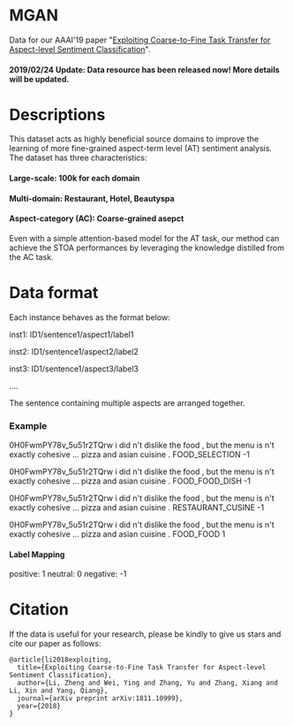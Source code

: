 # MGAN

Data for our AAAI'19 paper "[Exploiting Coarse-to-Fine Task Transfer for Aspect-level Sentiment Classification](https://arxiv.org/abs/1811.10999)".

#### 2019/02/24 Update: Data resource has been released now! More details will be updated.



# Descriptions

This dataset acts as highly beneficial source domains to improve the learning of more fine-grained aspect-term level (AT) sentiment analysis. The dataset has three characteristics:

#### Large-scale: 100k for each domain

#### Multi-domain: Restaurant, Hotel, Beautyspa

#### Aspect-category (AC): Coarse-grained asepct


Even with a simple attention-based model for the AT task, our method can achieve the STOA performances by leveraging the knowledge distilled from the AC task.

# Data format
Each instance behaves as the format below:

inst1: ID1/sentence1/aspect1/label1

inst2: ID1/sentence1/aspect2/label2

inst3: ID1/sentence1/aspect3/label3

....

The sentence containing multiple aspects are arranged together.

### Example
0H0FwmPY78v_5u51r2TQrw    i did n't dislike the food , but the menu is n't exactly cohesive ... pizza and asian cuisine .	      FOOD_SELECTION    -1 

0H0FwmPY78v_5u51r2TQrw    i did n't dislike the food , but the menu is n't exactly cohesive ... pizza and asian cuisine .	FOOD_FOOD_DISH    -1 

0H0FwmPY78v_5u51r2TQrw    i did n't dislike the food , but the menu is n't exactly cohesive ... pizza and asian cuisine .	RESTAURANT_CUSINE	 -1 

0H0FwmPY78v_5u51r2TQrw    i did n't dislike the food , but the menu is n't exactly cohesive ... pizza and asian cuisine .	FOOD_FOOD	 1 

#### Label Mapping

positive: 1 neutral: 0 negative: -1


# Citation

If the data is useful for your research, please be kindly to give us stars and cite our paper as follows:

```
@article{li2018exploiting,
  title={Exploiting Coarse-to-Fine Task Transfer for Aspect-level Sentiment Classification},
  author={Li, Zheng and Wei, Ying and Zhang, Yu and Zhang, Xiang and Li, Xin and Yang, Qiang},
  journal={arXiv preprint arXiv:1811.10999},
  year={2018}
}
```
